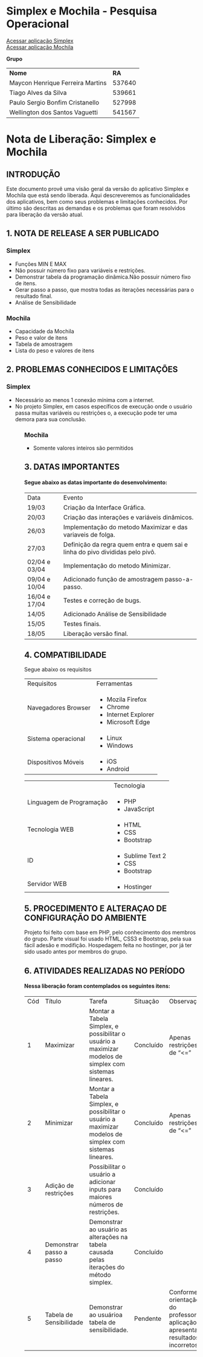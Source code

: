# Simplex e Mochila - Pesquisa Operacional

<a href="http://simplex-bsi.16mb.com"/>Acessar aplicação Simplex</a>
<br/>
<a href="http://simplex-bsi.16mb.com/mochila.html"/>Acessar aplicação Mochila</a>

<strong>Grupo</strong>

<table style="width:100%">
  <tr>
    <td><strong>Nome</strong></td>
    <td><strong>RA</strong></td> 
  </tr>
  <tr>
    <td>Maycon Henrique Ferreira Martins</td>
    <td>537640</td> 
  </tr>
   <tr>
    <td>Tiago Alves da Silva</td>
    <td>539661</td> 
  </tr>
  <tr>
    <td>Paulo Sergio Bonfim Cristanello</td>
    <td>527998</td> 
  </tr>
  <tr>
    <td>Wellington dos Santos Vaguetti</td>
    <td>541567</td> 
  </tr>
</table>

<h1>Nota de Liberação: Simplex e Mochila</h1>

<h2>INTRODUÇÃO</h2>

<p>Este documento provê uma visão geral da versão do aplicativo Simplex e Mochila que está sendo liberada. Aqui descreveremos as funcionalidades dos aplicativos, bem como seus problemas e limitações conhecidos. Por último são descritas as demandas e os problemas que foram resolvidos para liberação da versão atual.</p>

<h2>1. NOTA DE RELEASE A SER PUBLICADO</h2>

### Simplex

<ul> 
  <li>Funções MIN E MAX</li>
  <li>Não possuir número fixo para variáveis e restrições.</li>
  <li>Demonstrar tabela da programação dinâmica.Não possuir número fixo de itens.</li>
  <li>Gerar passo a passo, que mostra todas as iterações necessárias para o resultado final.</li>
  <li>Análise de Sensibilidade
</ul>

### Mochila 

* Capacidade da Mochila
* Peso e valor de itens
* Tabela de amostragem
* Lista do peso e valores de itens

<h2>2. PROBLEMAS CONHECIDOS E LIMITAÇÕES</h2>

### Simplex

<ul>
  <li>Necessário ao menos 1 conexão mínima com a internet.</li>
  <li>No projeto Simplex, em casos específicos de execução onde o usuário passa muitas variáveis ou restrições o, a execução pode ter uma demora para sua conclusão.</li>
<ul>

### Mochila

* Somente valores inteiros são permitidos

<h2>3. DATAS IMPORTANTES</h2>

<h4>Segue abaixo as datas importante do desenvolvimento:</h4>

<table style="width:100%">
<tr>
    <td>Data</td>
    <td>Evento</td> 
  </tr>
  <tr>
    <td>19/03</td>
    <td>Criação da Interface Gráfica.</td> 
  </tr>
  <tr>
    <td>20/03</td>
    <td>Criação das interações e variáveis dinâmicos.</td> 
  </tr>
  <tr>
    <td>26/03</td>
    <td>Implementação do metodo Maximizar e das variaveis de folga.</td> 
  </tr>
  <tr>
    <td>27/03</td>
    <td>Definição da regra quem entra e quem sai e linha do pivo divididas pelo pivô.</td> 
  </tr>
  <tr>
    <td>02/04 e 03/04</td>
    <td>Implementação do metodo Minimizar.</td> 
  </tr>
  <tr>
    <td>09/04 e 10/04</td>
    <td>Adicionado função de amostragem passo-a-passo.</td> 
  </tr>
  <tr>
    <td>16/04 e 17/04</td>
    <td>Testes e correção de bugs.</td> 
  </tr>
  <tr>
    <td>14/05</td>
    <td>Adicionado Análise de Sensibilidade</td> 
  </tr>
    <tr>
    <td>15/05</td>
    <td>Testes finais.</td> 
  </tr>
  <tr>
    <td>18/05</td>
    <td>Liberação versão final.</td> 
  </tr>
</table>

<h2>4. COMPATIBILIDADE</h2>

<p>Segue abaixo os requisitos</p>

<table style="width:100%">
  <tr>
    <td>Requisitos</td>
    <td>Ferramentas</td> 
  </tr>
  <tr>
    <td>Navegadores Browser</td>
    <td>
    	<ul>
    	  <li>Mozila Firefox</li>
        <li>Chrome</li>
        <li>Internet Explorer</li>
        <li>Microsoft Edge</li>
    	</ul>
  </tr>
  <tr>
    <td>Sistema operacional</td>
    <td>
      <ul>
    	  <li>Linux</li>
        <li>Windows</li>
    	</ul>
    </td> 
  </tr>
  <tr>
    <td>Dispositivos Móveis</td>
    <td>
      <ul>
    	  <li>iOS</li>
        <li>Android</li>
    	</ul>
    </td>
</table>

<table style="width:100%">
  <tr>
    <td> </td>
    <td>Tecnologia</td> 
  </tr>
  <tr>
    <td>Linguagem de Programação</td>
    <td>
    	<ul>
    	  <li>PHP</li>
        <li>JavaScript</li>
    	</ul>
    </td>
  </tr>
<tr>
    <tr>
    <td>Tecnologia WEB</td>
    <td>
    	<ul>
    	  <li>HTML</li>
        <li>CSS</li>
        <li>Bootstrap</li>
    	</ul>
    </td>
  </tr>
<tr>
    <td>ID</td>
    <td>
    	<ul>
    	  <li>Sublime Text 2</li>
        <li>CSS</li>
        <li>Bootstrap</li>
    	</ul>
    </td>
  </tr>
<tr>
    <td>Servidor WEB</td>
    <td>
    	<ul>
    	  <li>Hostinger</li>
    	</ul>
    </td>
</tr>
</table>

<h2>5. PROCEDIMENTO E ALTERAÇAO DE CONFIGURAÇÃO DO AMBIENTE</h2>

<p>Projeto foi feito com base em PHP, pelo conhecimento dos membros do grupo.
Parte visual foi usado HTML, CSS3 e Bootstrap, pela sua fácil adesão e modifição.
Hospedagem feita no hostinger, por já ter sido usado antes por membros do grupo.</p>

<h2>6. ATIVIDADES REALIZADAS NO PERÍODO</h2>

<h4>Nessa liberação foram contemplados os seguintes itens:</h4>

<table style="width:100%">
<tr>
    <td>Cód</td>
    <td>Título</td>
    <td>Tarefa</td>
    <td>Situação</td>
    <td>Observação</td>
  </tr>
  <tr>
    <td>1</td>
    <td>Maximizar</td> 
    <td>Montar a Tabela Simplex, e possibilitar o usuário a maximizar modelos de simplex com sistemas lineares.</td>
    <td>Concluído</td>
    <td>Apenas restrições de “<=”</td>
  </tr>
  <tr>
    <td>2</td>
    <td>Minimizar</td> 
    <td>Montar a Tabela Simplex, e possibilitar o usuário a maximizar modelos de simplex com sistemas lineares.</td>
    <td>Concluído</td>
    <td>Apenas restrições de “<=”</td>
  </tr>
<tr>
    <td>3</td>
    <td>Adição de restrições</td> 
    <td>Possibilitar o usuário a adicionar inputs para maiores números de restrições.</td>
    <td>Concluído</td>
    <td></td>
</tr>
<tr>
    <td>4</td>
    <td>Demonstrar passo a passo</td> 
    <td>Demonstrar ao usuário as alterações na tabela causada pelas iterações do método simplex.</td>
    <td>Concluído</td>
    <td></td>
</tr>
<tr>
    <td>5</td>
    <td>Tabela de Sensibilidade</td> 
    <td>Demonstrar ao usuárioa tabela de sensibilidade.</td>
    <td>Pendente</td>
    <td>Conforme orientação do professor, aplicação apresenta resultados incorretos.</td>
</tr>
 
